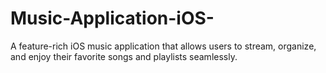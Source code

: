 # Music-Application-iOS-
A feature-rich iOS music application that allows users to stream, organize, and enjoy their favorite songs and playlists seamlessly.
